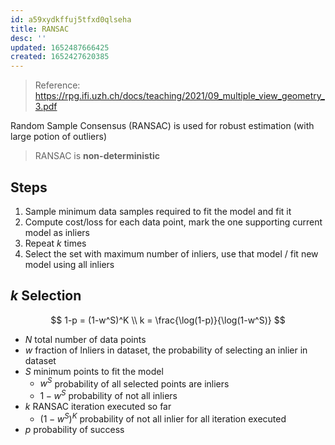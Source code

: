 ```yaml
---
id: a59xydkffuj5tfxd0qlseha
title: RANSAC
desc: ''
updated: 1652487666425
created: 1652427620385
---
```

> Reference: https://rpg.ifi.uzh.ch/docs/teaching/2021/09_multiple_view_geometry_3.pdf

Random Sample Consensus (RANSAC) is used for robust estimation (with large potion of outliers)

> RANSAC is **non-deterministic**

## Steps
1. Sample minimum data samples required to fit the model and fit it
2. Compute cost/loss for each data point, mark the one supporting current model as inliers
3. Repeat $k$ times
4. Select the set with maximum number of inliers, use that model / fit new model using all inliers

## $k$ Selection

$$
1-p = (1-w^S)^K \\
k = \frac{\log(1-p)}{\log(1-w^S)}
$$

- $N$ total number of data points
- $w$ fraction of lnliers in dataset, the probability of selecting an inlier in dataset
- $S$ minimum points to fit the model
    - $w^S$ probability of all selected points are inliers
    - $1 - w^S$ probability of not all inliers
- $k$ RANSAC iteration executed so far
    - $(1-w^S)^K$ probability of not all inlier for all iteration executed
- $p$ probability of success